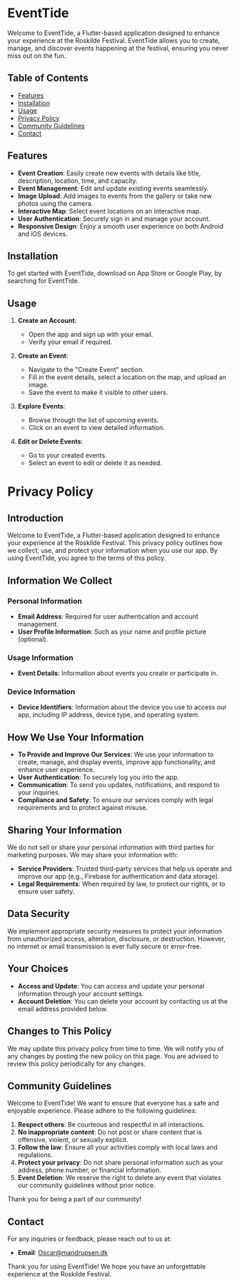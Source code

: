 # EventTide

Welcome to EventTide, a Flutter-based application designed to enhance your experience at the Roskilde Festival. EventTide allows you to create, manage, and discover events happening at the festival, ensuring you never miss out on the fun.

## Table of Contents

- [Features](#features)
- [Installation](#installation)
- [Usage](#usage)
- [Privacy Policy](#privacy-policy)
- [Community Guidelines](#community-guidelines)
- [Contact](#contact)

## Features

- **Event Creation**: Easily create new events with details like title, description, location, time, and capacity.
- **Event Management**: Edit and update existing events seamlessly.
- **Image Upload**: Add images to events from the gallery or take new photos using the camera.
- **Interactive Map**: Select event locations on an interactive map.
- **User Authentication**: Securely sign in and manage your account.
- **Responsive Design**: Enjoy a smooth user experience on both Android and iOS devices.

## Installation

To get started with EventTide, download on App Store or Google Play, by searching for EventTide.

## Usage

1. **Create an Account**:
   - Open the app and sign up with your email.
   - Verify your email if required.

2. **Create an Event**:
   - Navigate to the "Create Event" section.
   - Fill in the event details, select a location on the map, and upload an image.
   - Save the event to make it visible to other users.

3. **Explore Events**:
   - Browse through the list of upcoming events.
   - Click on an event to view detailed information.

4. **Edit or Delete Events**:
   - Go to your created events.
   - Select an event to edit or delete it as needed.

# Privacy Policy

## Introduction

Welcome to EventTide, a Flutter-based application designed to enhance your experience at the Roskilde Festival. This privacy policy outlines how we collect, use, and protect your information when you use our app. By using EventTide, you agree to the terms of this policy.

## Information We Collect

### Personal Information
- **Email Address**: Required for user authentication and account management.
- **User Profile Information**: Such as your name and profile picture (optional).

### Usage Information
- **Event Details**: Information about events you create or participate in.

### Device Information
- **Device Identifiers**: Information about the device you use to access our app, including IP address, device type, and operating system.

## How We Use Your Information

- **To Provide and Improve Our Services**: We use your information to create, manage, and display events, improve app functionality, and enhance user experience.
- **User Authentication**: To securely log you into the app.
- **Communication**: To send you updates, notifications, and respond to your inquiries.
- **Compliance and Safety**: To ensure our services comply with legal requirements and to protect against misuse.

## Sharing Your Information

We do not sell or share your personal information with third parties for marketing purposes. We may share your information with:

- **Service Providers**: Trusted third-party services that help us operate and improve our app (e.g., Firebase for authentication and data storage).
- **Legal Requirements**: When required by law, to protect our rights, or to ensure user safety.

## Data Security

We implement appropriate security measures to protect your information from unauthorized access, alteration, disclosure, or destruction. However, no internet or email transmission is ever fully secure or error-free.

## Your Choices

- **Access and Update**: You can access and update your personal information through your account settings.
- **Account Deletion**: You can delete your account by contacting us at the email address provided below.

## Changes to This Policy

We may update this privacy policy from time to time. We will notify you of any changes by posting the new policy on this page. You are advised to review this policy periodically for any changes.
## Community Guidelines

Welcome to EventTide! We want to ensure that everyone has a safe and enjoyable experience. Please adhere to the following guidelines:

1. **Respect others**: Be courteous and respectful in all interactions.
2. **No inappropriate content**: Do not post or share content that is offensive, violent, or sexually explicit.
3. **Follow the law**: Ensure all your activities comply with local laws and regulations.
4. **Protect your privacy**: Do not share personal information such as your address, phone number, or financial information.
5. **Event Deletion**: We reserve the right to delete any event that violates our community guidelines without prior notice.

Thank you for being a part of our community!

## Contact

For any inquiries or feedback, please reach out to us at:

- **Email**: Oscar@mandrupsen.dk

Thank you for using EventTide! We hope you have an unforgettable experience at the Roskilde Festival.


